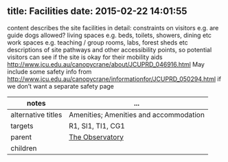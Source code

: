 title: Facilities
date: 2015-02-22 14:01:55
---
content describes the site facilities in detail:
constraints on visitors e.g. are guide dogs allowed?
living spaces e.g. beds, toilets, showers, dining etc
work spaces e.g. teaching / group rooms, labs, forest sheds etc
descriptions of site pathways and other accessibility points, so potential visitors can see if the site is okay for their mobility aids
http://www.jcu.edu.au/canopycrane/about/JCUPRD_046916.html
May include some safety info from http://www.jcu.edu.au/canopycrane/informationfor/JCUPRD_050294.html if we don’t want a separate safety page

 notes | ...
-------|-----
alternative titles | Amenities; Amenities and accommodation
targets | R1, SI1, TI1, CG1
parent | <a href="../the-observatory">The Observatory</a>
children |
